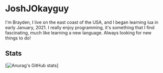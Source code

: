 # JoshJOkayguy

I'm Brayden, I live on the east coast of the USA, and I began learning lua in early January, 2021. I really enjoy programming, it's something that I find fascinating, much like learning a new language. Always looking for new things to do!


## Stats

[![Anurag's GitHub stats](http://github-profile-summary-cards.vercel.app/api/cards/repos-per-language?username=joshjokayguy&theme=2077)]

